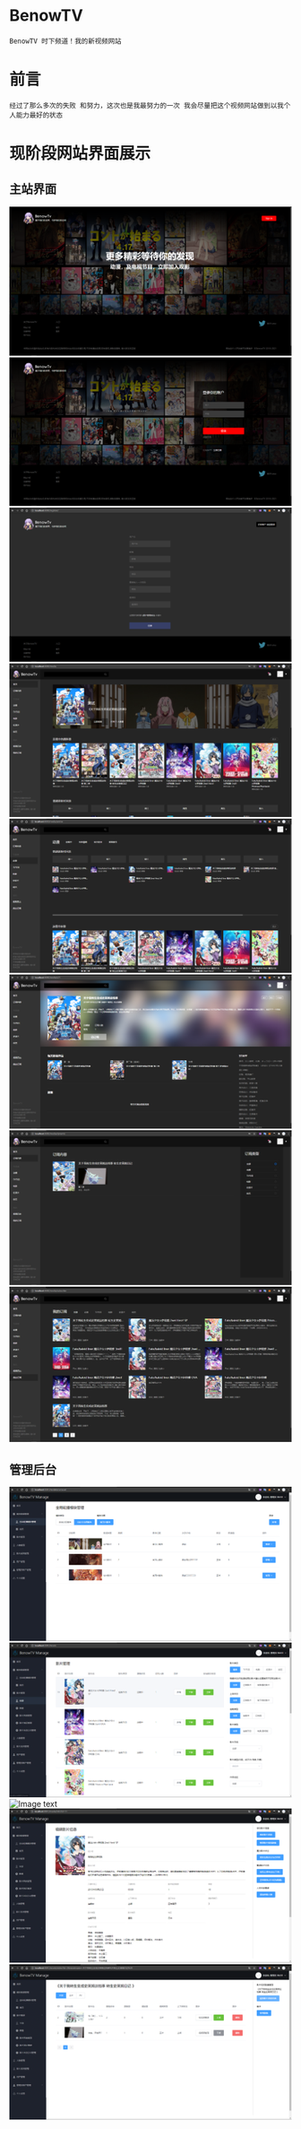 # BenowTV
    BenowTV 时下频道！我的新视频网站

# 前言
    经过了那么多次的失败 和努力，这次也是我最努力的一次 我会尽量把这个视频网站做到以我个人能力最好的状态

# 现阶段网站界面展示
## 主站界面
![Image text](./img/1.png)
![Image text](./img/2.png)
![Image text](./img/3.png)
![Image text](./img/4.png)
![Image text](./img/5.png)
![Image text](./img/6.png)
![Image text](./img/7.png)
![Image text](./img/8.png)

## 管理后台
![Image text](./img/a1.png)
![Image text](./img/a2.png)
![Image text](./img/a3.png)
![Image text](./img/a4.png)
![Image text](./img/a5.png)